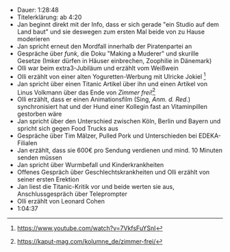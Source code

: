 - Dauer: 1:28:48
- Titelerklärung: ab 4:20 
- Jan beginnt direkt mit der Info, dass er sich gerade "ein Studio auf dem Land baut" und sie deswegen zum ersten Mal beide von zu Hause moderieren
- Jan spricht erneut den Mordfall innerhalb der Piratenpartei an
- Gespräche über *funk*, die Doku "Making a Muderer" und skurille Gesetze (Imker dürfen in Häuser einbrechen, Zoophilie in Dänemark)
- Olli war beim extra3-Jubiläum und erzählt vom Weißwein
- Olli erzählt von einer alten Yoguretten-Werbung mit Ulricke Jokiel [^1]
- Jan spricht über einen Titanic Artikel über ihn und einen Artikel von Linus Volkmann über das Ende von *Zimmer frei!*[^2]
- Olli erzählt, dass er einen Animationsfilm (Sing, *Anm. d. Red.*) synchronisiert hat und der Hund einer Kollegin fast an Vitaminpillen gestorben wäre
- Jan spricht über den Unterschied zwischen Köln, Berlin und Bayern und spricht sich gegen Food Trucks aus
- Gespräche über Tim Mälzer, Pulled Pork und Unterschieden bei EDEKA-Filialen
- Jan erzählt, dass sie 600€ pro Sendung verdienen und mind. 10 Minuten senden müssen
- Jan spricht über Wurmbefall und Kinderkrankheiten
- Offenes Gespräch über Geschlechtskrankheiten und Olli erzählt von seiner ersten Erektion
- Jan liest die Titanic-Kritik vor und beide werten sie aus, Anschlussgespräch über Teleprompter
- Olli erzählt von Leonard Cohen
- 1:04:37 

[^1]: https://www.youtube.com/watch?v=7VkfsFuYSnI
[^2]: https://kaput-mag.com/kolumne_de/zimmer-frei/
